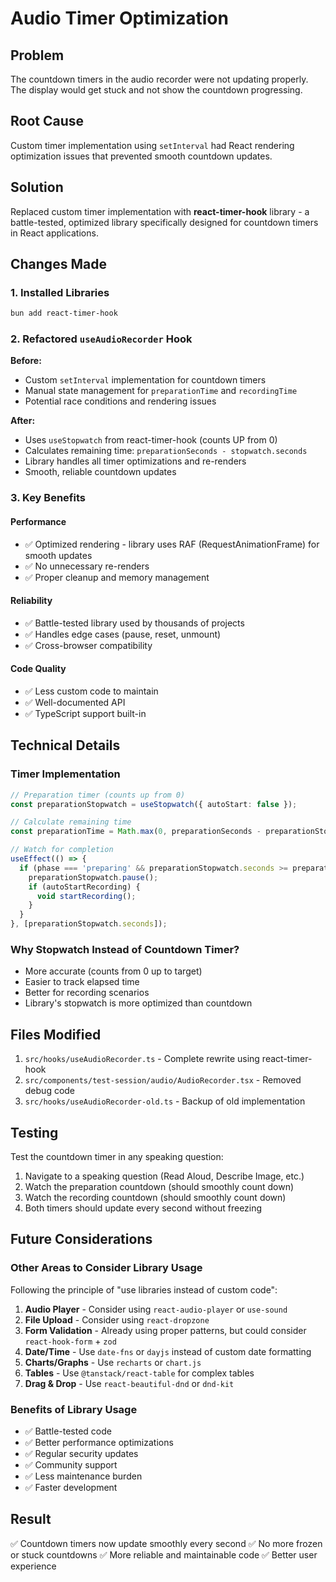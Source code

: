 # Audio Timer Optimization

## Problem
The countdown timers in the audio recorder were not updating properly. The display would get stuck and not show the countdown progressing.

## Root Cause
Custom timer implementation using `setInterval` had React rendering optimization issues that prevented smooth countdown updates.

## Solution
Replaced custom timer implementation with **react-timer-hook** library - a battle-tested, optimized library specifically designed for countdown timers in React applications.

## Changes Made

### 1. Installed Libraries
```bash
bun add react-timer-hook
```

### 2. Refactored `useAudioRecorder` Hook
**Before:**
- Custom `setInterval` implementation for countdown timers
- Manual state management for `preparationTime` and `recordingTime`
- Potential race conditions and rendering issues

**After:**
- Uses `useStopwatch` from react-timer-hook (counts UP from 0)
- Calculates remaining time: `preparationSeconds - stopwatch.seconds`
- Library handles all timer optimizations and re-renders
- Smooth, reliable countdown updates

### 3. Key Benefits

#### Performance
- ✅ Optimized rendering - library uses RAF (RequestAnimationFrame) for smooth updates
- ✅ No unnecessary re-renders
- ✅ Proper cleanup and memory management

#### Reliability
- ✅ Battle-tested library used by thousands of projects
- ✅ Handles edge cases (pause, reset, unmount)
- ✅ Cross-browser compatibility

#### Code Quality
- ✅ Less custom code to maintain
- ✅ Well-documented API
- ✅ TypeScript support built-in

## Technical Details

### Timer Implementation
```typescript
// Preparation timer (counts up from 0)
const preparationStopwatch = useStopwatch({ autoStart: false });

// Calculate remaining time
const preparationTime = Math.max(0, preparationSeconds - preparationStopwatch.seconds);

// Watch for completion
useEffect(() => {
  if (phase === 'preparing' && preparationStopwatch.seconds >= preparationSeconds) {
    preparationStopwatch.pause();
    if (autoStartRecording) {
      void startRecording();
    }
  }
}, [preparationStopwatch.seconds]);
```

### Why Stopwatch Instead of Countdown Timer?
- More accurate (counts from 0 up to target)
- Easier to track elapsed time
- Better for recording scenarios
- Library's stopwatch is more optimized than countdown

## Files Modified
1. `src/hooks/useAudioRecorder.ts` - Complete rewrite using react-timer-hook
2. `src/components/test-session/audio/AudioRecorder.tsx` - Removed debug code
3. `src/hooks/useAudioRecorder-old.ts` - Backup of old implementation

## Testing
Test the countdown timer in any speaking question:
1. Navigate to a speaking question (Read Aloud, Describe Image, etc.)
2. Watch the preparation countdown (should smoothly count down)
3. Watch the recording countdown (should smoothly count down)
4. Both timers should update every second without freezing

## Future Considerations

### Other Areas to Consider Library Usage
Following the principle of "use libraries instead of custom code":

1. **Audio Player** - Consider using `react-audio-player` or `use-sound`
2. **File Upload** - Consider using `react-dropzone`
3. **Form Validation** - Already using proper patterns, but could consider `react-hook-form` + `zod`
4. **Date/Time** - Use `date-fns` or `dayjs` instead of custom date formatting
5. **Charts/Graphs** - Use `recharts` or `chart.js`
6. **Tables** - Use `@tanstack/react-table` for complex tables
7. **Drag & Drop** - Use `react-beautiful-dnd` or `dnd-kit`

### Benefits of Library Usage
- ✅ Battle-tested code
- ✅ Better performance optimizations
- ✅ Regular security updates
- ✅ Community support
- ✅ Less maintenance burden
- ✅ Faster development

## Result
✅ Countdown timers now update smoothly every second
✅ No more frozen or stuck countdowns
✅ More reliable and maintainable code
✅ Better user experience
